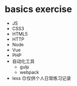 # basics exercise

* JS
* CSS3
* HTML5
* HTTP
* Node
* Vue
* PHP
* 自动化工具
    * gulp
    * webpack
* less
🙃仅供个人日常练习记录
